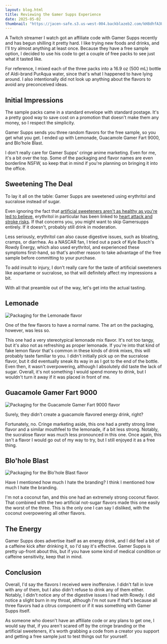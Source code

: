 ```yaml
---
layout: blog.html
title: Reviewing the Gamer Supps Experience
date: 2025-05-02
thumbnail: "https://jacen-safe.s3.us-west-004.backblazeb2.com/kH8dhfA3UEbi.png"
---
```

A Twitch streamer I watch got an affiliate code with Gamer Supps recently and has begun shilling it pretty hard. I like trying new foods and drinks, and I'll try almost anything at least once. Because they have a free sample option, I decided to use his code to get a couple of free packs to see just what it tasted like.
<!-- more -->

For reference, I mixed each of the three packs into a 16.9 oz (500 mL) bottle of Aldi-brand PurAqua water, since that's what I happened to have lying around. I also intentionally did not look up anything about the flavors to avoid any preconceived ideas.

## Initial Impressions

The sample packs came in a standard envelope with standard postage. It's a pretty good way to save cost on a promotion that doesn't make them any money, so I respect the simplicity.

Gamer Supps sends you three random flavors for the free sample, so you get what you get. I ended up with Lemonade, Guacamole Gamer Fart 9000, and Blo'hole Blast.

I don't really care for Gamer Supps' cringe anime marketing. Even for me, it's a bit over the top. Some of the packaging and flavor names are even borderline NSFW, so keep that in mind if you're planning on bringing it into the office.

## Sweetening The Deal

To lay it all on the table: Gamer Supps are sweetened using erythritol and sucralose instead of sugar.

Even ignoring the fact that [artificial sweeteners aren't as healthy as you're led to believe](https://health.clevelandclinic.org/whats-worse-sugar-or-artificial-sweetener), erythritol in particular has been linked to [heart attack and stroke risks](https://health.clevelandclinic.org/erythritol). If that concerns you, you might want to skip Gamersupps entirely. If it doesn't, probably still drink in moderation.

Less seriously, erythritol can also cause digestive issues, such as bloating, cramps, or diarrhea. As a NASCAR fan, I tried out a pack of Kyle Busch's Rowdy Energy, which also used erythritol, and experienced these symptoms first-hand, so that's another reason to take advantage of the free sample before committing to your purchase.

To add insult to injury, I don't really care for the taste of artificial sweeteners like aspartame or sucralose, so that will definitely affect my impressions a bit.

With all that preamble out of the way, let's get into the actual tasting.

## Lemonade

![Packaging for the Lemonade flavor](https://i.snap.as/0mu01Eag.jpg)

One of the few flavors to have a normal name. The art on the packaging, however, was less so.

This one had a very stereotypical lemonade mix flavor. It's not too tangy, but it's also not as refreshing as proper lemonade. If you're into that kind of fake lemon flavor that's common in these kinds of drink mixes, this will probably taste familiar to you. I didn't initially pick up on the sucralose flavor, but it did eventually sneak its way in as I got to the end of the bottle. Even then, it wasn't overpowering, although I absolutely did taste the lack of sugar. Overall, it's not something I would spend money to drink, but I wouldn't turn it away if it was placed in front of me.

## Guacamole Gamer Fart 9000

![Packaging for the Guacamole Gamer Fart 9000 flavor](https://i.snap.as/sLT5t8YI.jpg)

Surely, they didn't create a guacamole flavored energy drink, right?

Fortunately, no. Cringe marketing aside, this one had a pretty strong lime flavor and a similar mouthfeel to the lemonade, if a bit less strong. Notably, the sucralose flavor was much less pronounced in this one. Once again, this isn't a flavor I would go out of my way to try, but I still enjoyed it as a free thing. 

## Blo'hole Blast

![Packaging for the Blo'hole Blast flavor](https://i.snap.as/oxLOmEZ9.jpg)

Have I mentioned how much I hate the branding? I think I mentioned how much I hate the branding.

I'm not a coconut fan, and this one had an extremely strong coconut flavor. That combined with the two artificial not-sugar flavors made this one easily the worst of the three. This is the only one I can say I disliked, with the coconut overpowering all other flavors.

## The Energy

Gamer Supps does advertise itself as an energy drink, and I did feel a bit of a caffeine kick after drinking it, so I'd say it's effective. Gamer Supps is pretty up-front about this, but if you have some kind of medical condition or caffeine sensitivity, keep that in mind.

## Conclusion

Overall, I'd say the flavors I received were inoffensive. I didn't fall in love with any of them, but I also didn't refuse to drink any of them either. Notably, I didn't notice any of the digestive issues I had with Rowdy. I did notice a slight burn in my throat, although I'm not sure if that's because all three flavors had a citrus component or if it was something with Gamer Supps itself.

As someone who doesn't have an affiliate code or any plans to get one, I would say that, if you aren't scared off by the cringe branding or the artificial sweeteners, it's worth grabbing a code from a creator you support and getting a free sample just to test things out for yourself. 